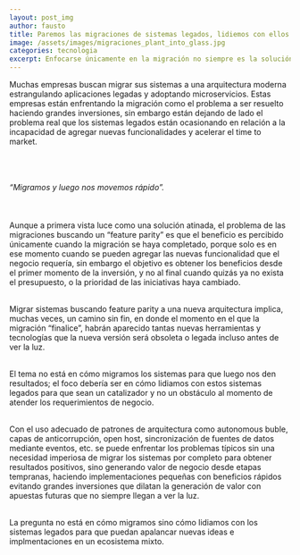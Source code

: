```yaml
---
layout: post_img
author: fausto
title: Paremos las migraciones de sistemas legados, lidiemos con ellos.
image: /assets/images/migraciones_plant_into_glass.jpg
categories: tecnologia
excerpt: Enfocarse únicamente en la migración no siempre es la solución. La clave es cómo lidiar con los sistemas legados para que sean un catalizador, no un obstáculo para los requerimientos del negocio.
---
```


Muchas empresas buscan migrar sus sistemas a una arquitectura moderna estrangulando aplicaciones legadas y adoptando microservicios. Estas empresas están enfrentando la migración como el problema a ser resuelto haciendo grandes inversiones, sin embargo están dejando de lado el problema real que los sistemas legados están ocasionando en relación a la incapacidad de agregar nuevas funcionalidades y acelerar el time to market.<br/><br/>
<br/><br/>

*“Migramos y luego nos movemos rápido”.*<br/><br/>
<br/><br/>
Aunque a primera vista luce como una solución atinada, el problema de las migraciones buscando un “feature parity” es que el beneficio es percibido únicamente cuando la migración se haya completado, porque solo es en ese momento cuando se pueden agregar las nuevas funcionalidad que el negocio requería, sin embargo el objetivo es obtener los beneficios desde el primer momento de la inversión, y no al final cuando quizás ya no exista el presupuesto, o la prioridad de las iniciativas haya cambiado.
<br/><br/>

Migrar sistemas buscando feature parity a una nueva arquitectura implica, muchas veces, un camino sin fin, en donde el momento en el que la migración “finalice”, habrán aparecido tantas nuevas herramientas y tecnologías que la nueva versión será obsoleta o legada incluso antes de ver la luz.
<br/><br/>

El tema no está en cómo migramos los sistemas para que luego nos den resultados; el foco debería ser en cómo lidiamos con estos sistemas legados para que sean un catalizador y no un obstáculo al momento de atender los requerimientos de negocio.
<br/><br/>

Con el uso adecuado de patrones de arquitectura como autonomous buble, capas de anticorrupción, open host, sincronización de fuentes de datos mediante eventos, etc. se puede enfrentar los problemas típicos sin una necesidad imperiosa de migrar los sistemas por completo para obtener resultados positivos, sino generando valor de negocio desde etapas tempranas, haciendo implementaciones pequeñas con beneficios rápidos evitando grandes inversiones que dilatan la generación de valor con apuestas futuras que no siempre llegan a ver la luz.
<br/><br/>

La pregunta no está en cómo migramos sino cómo lidiamos con los sistemas legados para que puedan apalancar nuevas ideas e implmentaciones en un ecosistema mixto.